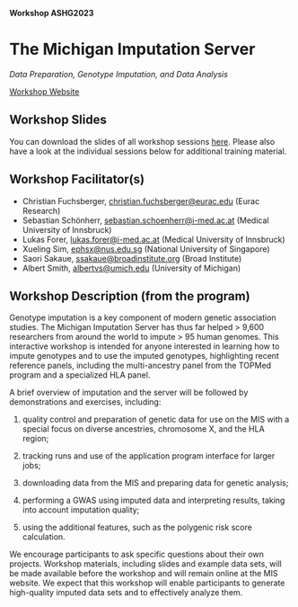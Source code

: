 **Workshop ASHG2023**

# The Michigan Imputation Server
*Data Preparation, Genotype Imputation, and Data Analysis*

[Workshop Website](https://www.ashg.org/meetings/2023meeting/2023-ashg-invited-workshop-schedule/)

## Workshop Slides
You can download the slides of all workshop sessions [here](https://github.com/genepi/imputationserver-ashg22/raw/master/slides/MIS_Workshop_22.pdf). Please also have a look at the individual sessions below for additional training material.

## Workshop Facilitator(s)
- Christian Fuchsberger, christian.fuchsberger@eurac.edu (Eurac Research)
- Sebastian Schönherr, sebastian.schoenherr@i-med.ac.at (Medical University of Innsbruck)
- Lukas Forer, lukas.forer@i-med.ac.at (Medical University of Innsbruck)
- Xueling Sim, ephsx@nus.edu.sg (National University of Singapore)
- Saori Sakaue, ssakaue@broadinstitute.org (Broad Institute)
- Albert Smith, albertvs@umich.edu (University of Michigan)

## Workshop Description (from the program)

Genotype imputation is a key component of modern genetic association studies. The Michigan Imputation Server has thus far helped > 9,600 researchers from around the world to impute > 95 human genomes. This interactive workshop is intended for anyone interested in learning how to impute genotypes and to use the imputed genotypes, highlighting recent reference panels, including the multi-ancestry panel from the TOPMed program and a specialized HLA panel.

A brief overview of imputation and the server will be followed by demonstrations and exercises, including:

1. quality control and preparation of genetic data for use on the MIS with a special focus on diverse ancestries, chromosome X, and the HLA region;

2. tracking runs and use of the application program interface for larger jobs;

3. downloading data from the MIS and preparing data for genetic analysis;

4. performing a GWAS using imputed data and interpreting results, taking into account imputation quality;

5. using the additional features, such as the polygenic risk score calculation.

We encourage participants to ask specific questions about their own projects. Workshop materials, including slides and example data sets, will be made available before the workshop and will remain online at the MIS website. We expect that this workshop will enable participants to generate high-quality imputed data sets and to effectively analyze them.

